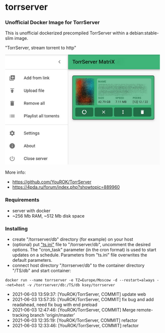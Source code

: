# torrserver
### Unofficial Docker Image for TorrServer

This is unofficial dockerized precompiled TorrServer within a debian:stable-slim image.

"TorrServer, stream torrent to http"

![TorrServer](https://raw.githubusercontent.com/MrKsey/torrserver/master/ts.jpg)

More info:
- https://github.com/YouROK/TorrServer
- https://4pda.ru/forum/index.php?showtopic=889960

### Requirements

* server with docker
* ~256 Mb RAM, ~512 Mb disk space 

### Installing

- сreate "/torrserver/db" directory (for example) on your host
- (optional) put ["ts.ini"](https://raw.githubusercontent.com/MrKsey/torrserver/master/ts.ini) file to "/torrserver/db", uncomment the desired options. The "cron_task" parameter (in the cron format) is used to start updates on a schedule. Parameters from "ts.ini" file overwrites the default parameters.
- connect host directory "/torrserver/db" to the container directory "/TS/db" and start container:
```
docker run --name torrserver -e TZ=Europe/Moscow -d --restart=always --net=host -v /torrserver/db:/TS/db ksey/torrserver
```















* 2021-06-03 13:59:37: [YouROK/TorrServer, COMMIT] update web
* 2021-06-03 13:57:35: [YouROK/TorrServer, COMMIT] fix bug and add readahead, need fix bug with end preload
* 2021-06-03 12:47:46: [YouROK/TorrServer, COMMIT] Merge remote-tracking branch 'origin/master'
* 2021-06-03 12:35:19: [YouROK/TorrServer, COMMIT] refactor
* 2021-06-03 12:33:46: [YouROK/TorrServer, COMMIT] refactor
